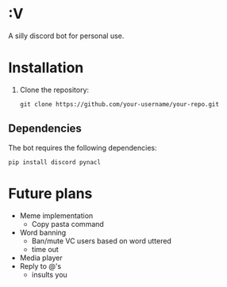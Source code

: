 # :V
A silly discord bot for personal use. 

# Installation
1. Clone the repository:
   ```shell
   git clone https://github.com/your-username/your-repo.git
   ```
## Dependencies 
The bot requires the following dependencies: 
```shell 
pip install discord pynacl
```
# Future plans 
- Meme implementation 
   - Copy pasta command
- Word banning 
   - Ban/mute VC users based on word uttered 
   - time out
- Media player
- Reply to @'s
   - insults you 